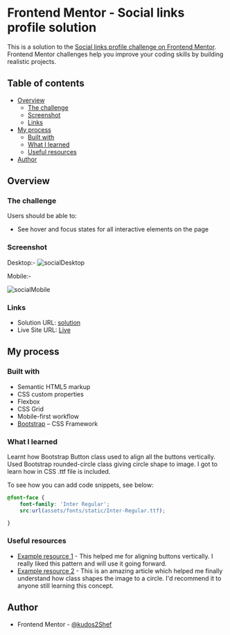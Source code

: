 ﻿# Frontend Mentor - Social links profile solution

This is a solution to the [Social links profile challenge on Frontend Mentor](https://www.frontendmentor.io/challenges/social-links-profile-UG32l9m6dQ). Frontend Mentor challenges help you improve your coding skills by building realistic projects. 

## Table of contents

- [Overview](#overview)
  - [The challenge](#the-challenge)
  - [Screenshot](#screenshot)
  - [Links](#links)
- [My process](#my-process)
  - [Built with](#built-with)
  - [What I learned](#what-i-learned)
  - [Useful resources](#useful-resources)
- [Author](#author)

## Overview

### The challenge

Users should be able to:

- See hover and focus states for all interactive elements on the page

### Screenshot

Desktop:-
![socialDesktop](https://github.com/kudos2Shef/social-links-profile/assets/16985060/173a0ca7-5673-4155-ba0a-af978e54d104)

Mobile:-

![socialMobile](https://github.com/kudos2Shef/social-links-profile/assets/16985060/3f82807e-8c4e-45ad-b773-4e8453560b1c)


### Links

- Solution URL: [solution](https://your-solution-url.com)
- Live Site URL: [Live](https://social-links-profile-ashen.vercel.app/)

## My process

### Built with

- Semantic HTML5 markup
- CSS custom properties
- Flexbox
- CSS Grid
- Mobile-first workflow
- [Bootstrap]( https://getbootstrap.com/) – CSS Framework


### What I learned

Learnt how Bootstrap Button class used to align all the buttons vertically. Used Bootstrap rounded-circle class giving circle shape to image. I got to learn how in CSS .ttf file is included. 

To see how you can add code snippets, see below:

```css
@font-face {
    font-family: 'Inter Regular';
    src:url(assets/fonts/static/Inter-Regular.ttf);

}
```

### Useful resources

- [Example resource 1](https://getbootstrap.com/docs/4.0/components/button-group/) - This helped me for aligning buttons vertically. I really liked this pattern and will use it going forward.
- [Example resource 2](https://www.w3schools.com/bootstrap5/bootstrap_images.php) - This is an amazing article which helped me finally understand how class shapes the image to a circle. I'd recommend it to anyone still learning this concept.


## Author

- Frontend Mentor - [@kudos2Shef](https://www.frontendmentor.io/profile/kudos2Shef)


